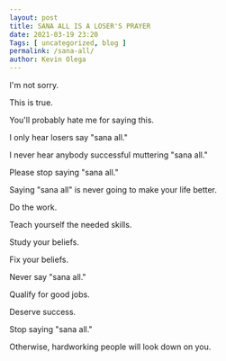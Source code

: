 ```yaml
--- 
layout: post 
title: SANA ALL IS A LOSER'S PRAYER
date: 2021-03-19 23:20
Tags: [ uncategorized, blog ]
permalink: /sana-all/ 
author: Kevin Olega 
--- 
```

I'm not sorry.

This is true.

You'll probably hate me for saying this.

I only hear losers say "sana all."

I never hear anybody successful muttering "sana all."

Please stop saying "sana all."

Saying "sana all" is never going to make your life better.

Do the work.

Teach yourself the needed skills.

Study your beliefs.

Fix your beliefs.

Never say "sana all."

Qualify for good jobs.

Deserve success.

Stop saying "sana all."

Otherwise, hardworking people will look down on you. 